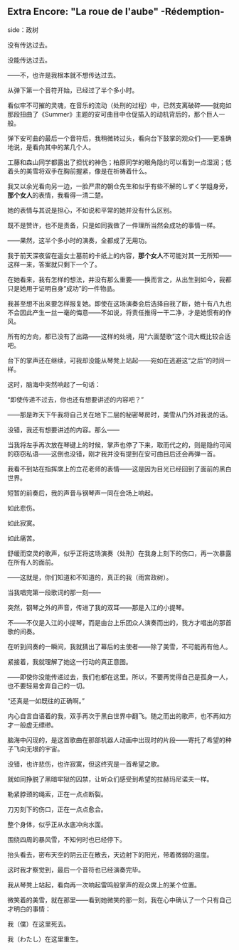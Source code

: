 ## Extra Encore: "La roue de l'aube" -Rédemption-

side：政树

没有传达过去。

没能传达过去。

——不，也许是我根本就不想传达过去。

从弹下第一个音符开始，已经过了半个多小时。

看似牢不可摧的灵魂，在音乐的流动（处刑的过程）中，已然支离破碎——就宛如那段扭曲了《Summer》主题的安可曲目中仓促插入的动机背后的，那个巨人一般。

弹下安可曲的最后一个音符后，我稍微转过头，看向台下鼓掌的观众们——更准确地说，是看向其中的某几个人。

工藤和森山同学都露出了担忧的神色；柏原同学的眼角隐约可以看到一点湿润；低着头的美雪将双手在胸前握紧，像是在祈祷着什么。

我又以余光看向另一边，一脸严肃的朝仓先生和似乎有些不解的しずく学姐身旁，**那个女人**的表情，我看得一清二楚。

她的表情与其说是担心，不如说和平常的她并没有什么区别。

既不是赞许，也不是责备，只是如同我做了一件理所当然会成功的事情一样。

——果然，这半个多小时的演奏，全都成了无用功。

我于前天深夜留在遥女士墓前的卡纸上的内容，**那个女人**不可能对其一无所知——这样一来，答案就只剩下一个了。

在她看来，我有怎样的想法，并没有那么重要——换而言之，从出生到如今，我都只是她用于证明自身“成功”的一件物品。

我甚至想不出来要怎样报复她。即使在这场演奏会后选择自我了断，她十有八九也不会因此产生一丝一毫的悔意——不如说，将责任推得一干二净，才是她惯有的作风。

所有的方向，都已没有了出路——这样的处境，用“六面楚歌”这个词大概比较合适吧。

台下的掌声还在继续，可我却没能从琴凳上站起——宛如在逃避这“之后”的时间一样。

这时，脑海中突然响起了一句话：

“即使传递不过去，你也还有想要讲述的内容吧？”

——那是昨天下午我将自己关在地下二层的秘密琴房时，美雪从门外对我说的话。

没错，我还有想要讲述的内容。那么——

当我将左手再次放在琴键上的时候，掌声也停了下来，取而代之的，则是隐约可闻的窃窃私语——这倒也没错，刚才我并没有提到在安可曲目后还会再弹一首。

我看不到站在指挥席上的立花老师的表情——这是因为目光已经回到了面前的黑白世界。

短暂的前奏后，我的声音与钢琴声一同在会场上响起。

如此悲伤。

如此寂寞。

如此痛苦。

舒缓而空灵的歌声，似乎正将这场演奏（处刑）在我身上刻下的伤口，再一次暴露在所有人的面前。

——这就是，你们知道和不知道的，真正的我（雨宫政树）。

当我唱完第一段歌词的那一刻——

突然，钢琴之外的声音，传进了我的双耳——那是入江的小提琴。

不——不仅是入江的小提琴，而是由台上乐团众人演奏而出的，我方才唱出的那首歌的间奏。

在听到间奏的一瞬间，我就猜出了幕后的主使者——除了美雪，不可能再有他人。

紧接着，我就理解了她这一行动的真正意图。

——即使你没能传递过去，我们也都在这里。所以，不要再觉得自己是孤身一人，也不要轻易舍弃自己的一切。

“还真是一如既往的正确啊。”

内心自言自语着的我，双手再次于黑白世界中翻飞。随之而出的歌声，也不再如方才一般虚无缥缈。

脑海中闪现的，是这首歌曲在那部机器人动画中出现时的片段——寄托了希望的种子飞向无垠的宇宙。

没错，也许悲伤，也许寂寞，但这终究是一首希望之歌。

就如同挣脱了黑暗牢狱的囚禁，让听众们感受到希望的拉赫玛尼诺夫一样。

勒紧脖颈的绳索，正在一点点断裂。

刀刃刻下的伤口，正在一点点愈合。

整个身体，似乎正从水底冲向水面。

围绕四周的暴风雪，不知何时也已经停下。

抬头看去，密布天空的阴云正在散去，天边射下的阳光，带着微弱的温度。

这时我才察觉到，最后一个音符也已经演奏完毕。

我从琴凳上站起，看向再一次响起雷鸣般掌声的观众席上的某个位置。

微笑着的美雪，就在那里——看到她微笑的那一刻，我在心中确认了一个只有自己才明白的事情：

我（僕）在这里死去。

我（わたし）在这里重生。
